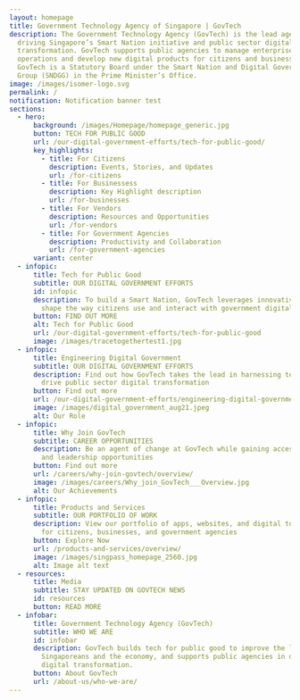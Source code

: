 ```yaml
---
layout: homepage
title: Government Technology Agency of Singapore | GovTech
description: The Government Technology Agency (GovTech) is the lead agency
  driving Singapore’s Smart Nation initiative and public sector digital
  transformation. GovTech supports public agencies to manage enterprise IT
  operations and develop new digital products for citizens and businesses.
  GovTech is a Statutory Board under the Smart Nation and Digital Government
  Group (SNDGG) in the Prime Minister’s Office.
image: /images/isomer-logo.svg
permalink: /
notification: Notification banner test
sections:
  - hero:
      background: /images/Homepage/homepage_generic.jpg
      button: TECH FOR PUBLIC GOOD
      url: /our-digital-government-efforts/tech-for-public-good/
      key_highlights:
        - title: For Citizens
          description: Events, Stories, and Updates
          url: /for-citizens
        - title: For Businessess
          description: Key Highlight description
          url: /for-businesses
        - title: For Vendors
          description: Resources and Opportunities
          url: /for-vendors
        - title: For Government Agencies
          description: Productivity and Collaboration
          url: /for-government-agencies
      variant: center
  - infopic:
      title: Tech for Public Good
      subtitle: OUR DIGITAL GOVERNMENT EFFORTS
      id: infopic
      description: To build a Smart Nation, GovTech leverages innovative technology to
        shape the way citizens use and interact with government digital services
      button: FIND OUT MORE
      alt: Tech for Public Good
      url: /our-digital-government-efforts/tech-for-public-good
      image: /images/tracetogethertest1.jpg
  - infopic:
      title: Engineering Digital Government
      subtitle: OUR DIGITAL GOVERNMENT EFFORTS
      description: Find out how GovTech takes the lead in harnessing technology to
        drive public sector digital transformation
      button: Find out more
      url: /our-digital-government-efforts/engineering-digital-government/
      image: /images/digital_government_aug21.jpeg
      alt: Our Role
  - infopic:
      title: Why Join GovTech
      subtitle: CAREER OPPORTUNITIES
      description: Be an agent of change at GovTech while gaining access to learning
        and leadership opportunities
      button: Find out more
      url: /careers/why-join-govtech/overview/
      image: /images/careers/Why_join_GovTech___Overview.jpg
      alt: Our Achievements
  - infopic:
      title: Products and Services
      subtitle: OUR PORTFOLIO OF WORK
      description: View our portfolio of apps, websites, and digital tools available
        for citizens, businesses, and government agencies
      button: Explore Now
      url: /products-and-services/overview/
      image: /images/singpass_homepage_2560.jpg
      alt: Image alt text
  - resources:
      title: Media
      subtitle: STAY UPDATED ON GOVTECH NEWS
      id: resources
      button: READ MORE
  - infobar:
      title: Government Technology Agency (GovTech)
      subtitle: WHO WE ARE
      id: infobar
      description: GovTech builds tech for public good to improve the lives of
        Singaporeans and the economy, and supports public agencies in driving
        digital transformation.
      button: About GovTech
      url: /about-us/who-we-are/
---
```


